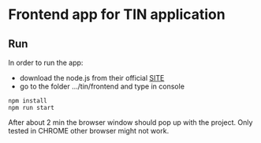 # Frontend app for TIN application
## Run
In order to run the app:
- download the node.js from their official [SITE](https://nodejs.org/en/) 
- go to the folder .../tin/frontend and type in console 
```shell script
npm install
npm run start
```

After about 2 min the browser window should pop up with the project. Only tested in CHROME other browser might not work.
